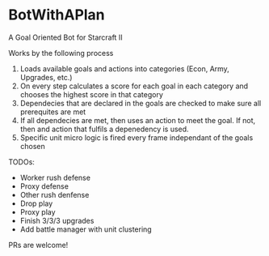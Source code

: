 # BotWithAPlan
A Goal Oriented Bot for Starcraft II

Works by the following process
1. Loads available goals and actions into categories (Econ, Army, Upgrades, etc.)
2. On every step calculates a score for each goal in each category and chooses the highest score in that category
3. Dependecies that are declared in the goals are checked to make sure all prerequites are met
4. If all dependecies are met, then uses an action to meet the goal. If not, then and action that fulfils a depenedency is used.
5. Specific unit micro logic is fired every frame independant of the goals chosen


TODOs:
- Worker rush defense
- Proxy defense
- Other rush denfense
- Drop play
- Proxy play
- Finish 3/3/3 upgrades
- Add battle manager with unit clustering


PRs are welcome!
